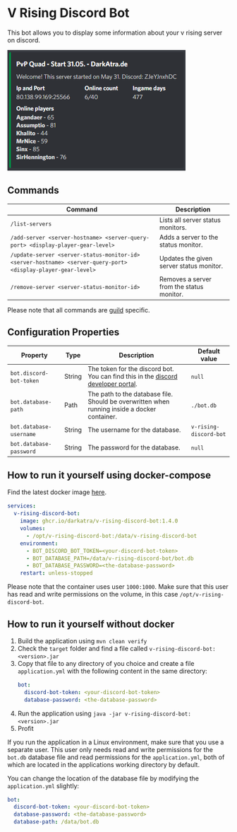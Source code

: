 # V Rising Discord Bot

This bot allows you to display some information about your v rising server on discord.

![Preview](./docs/preview.png)

## Commands

| Command                                                                                                       | Description                               |
|---------------------------------------------------------------------------------------------------------------|-------------------------------------------|
| `/list-servers`                                                                                               | Lists all server status monitors.         |
| `/add-server <server-hostname> <server-query-port> <display-player-gear-level>`                               | Adds a server to the status monitor.      |
| `/update-server <server-status-monitor-id> <server-hostname> <server-query-port> <display-player-gear-level>` | Updates the given server status monitor.  |
| `/remove-server <server-status-monitor-id>`                                                                   | Removes a server from the status monitor. |

Please note that all commands are [guild](https://discord.com/developers/docs/resources/guild) specific.

## Configuration Properties

| Property                        | Type    | Description                                                                                                                      | Default value          |
|---------------------------------|---------|----------------------------------------------------------------------------------------------------------------------------------|------------------------|
| `bot.discord-bot-token`         | String  | The token for the discord bot. You can find this in the [discord developer portal](https://discord.com/developers/applications). | `null`                 |
| `bot.database-path`             | Path    | The path to the database file. Should be overwritten when running inside a docker container.                                     | `./bot.db`             |
| `bot.database-username`         | String  | The username for the database.                                                                                                   | `v-rising-discord-bot` |
| `bot.database-password`         | String  | The password for the database.                                                                                                   | `null`                 |

## How to run it yourself using docker-compose

Find the latest docker image [here](https://github.com/DarkAtra/v-rising-discord-bot/pkgs/container/v-rising-discord-bot).

```yaml
services:
  v-rising-discord-bot:
    image: ghcr.io/darkatra/v-rising-discord-bot:1.4.0
    volumes:
      - /opt/v-rising-discord-bot:/data/v-rising-discord-bot
    environment:
      - BOT_DISCORD_BOT_TOKEN=<your-discord-bot-token>
      - BOT_DATABASE_PATH=/data/v-rising-discord-bot/bot.db
      - BOT_DATABASE_PASSWORD=<the-database-password>
    restart: unless-stopped
```

Please note that the container uses user `1000:1000`. Make sure that this user has read and write permissions on the volume, in this
case `/opt/v-rising-discord-bot`.

## How to run it yourself without docker

1. Build the application using `mvn clean verify`
2. Check the `target` folder and find a file called `v-rising-discord-bot:<version>.jar`
3. Copy that file to any directory of you choice and create a file `application.yml` with the following content in the same directory:
   ```yaml
   bot:
     discord-bot-token: <your-discord-bot-token>
     database-password: <the-database-password>
   ```
4. Run the application using `java -jar v-rising-discord-bot:<version>.jar`
5. Profit

If you run the application in a Linux environment, make sure that you use a separate user.
This user only needs read and write permissions for the `bot.db` database file and read permissions for the `application.yml`, both of which are located in the
applications working directory by default.

You can change the location of the database file by modifying the `application.yml` slightly:

```yaml
bot:
  discord-bot-token: <your-discord-bot-token>
  database-password: <the-database-password>
  database-path: /data/bot.db
```
